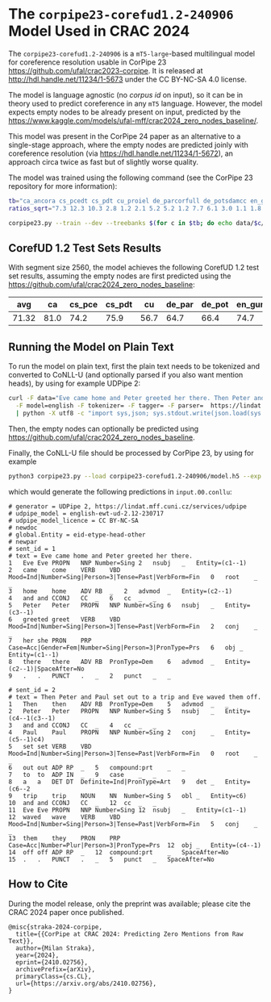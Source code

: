 # The `corpipe23-corefud1.2-240906` Model Used in CRAC 2024

The `corpipe23-corefud1.2-240906` is a `mT5-large`-based multilingual model for
coreference resolution usable in CorPipe 23 <https://github.com/ufal/crac2023-corpipe>.
It is released at http://hdl.handle.net/11234/1-5673 under the CC BY-NC-SA 4.0
license.

The model is language agnostic (no _corpus id_ on input), so it can be in theory
used to predict coreference in any `mT5` language. However, the model expects
empty nodes to be already present on input, predicted by the
https://www.kaggle.com/models/ufal-mff/crac2024_zero_nodes_baseline/.

This model was present in the CorPipe 24 paper as an alternative to
a single-stage approach, where the empty nodes are predicted joinly with
coreference resolution (via https://hdl.handle.net/11234/1-5672), an approach
circa twice as fast but of slightly worse quality.

The model was trained using the following command (see the CorPipe 23 repository
for more information):
```sh
tb="ca_ancora cs_pcedt cs_pdt cu_proiel de_parcorfull de_potsdamcc en_gum en_litbank en_parcorfull es_ancora fr_democrat grc_proiel hbo_ptnk hu_korkor hu_szegedkoref lt_lcc no_bokmaalnarc no_nynorsknarc pl_pcc ru_rucor tr_itcc"
ratios_sqrt="7.3 12.3 10.3 2.8 1.2 2.1 5.2 5.2 1.2 7.7 6.1 3.0 1.1 1.8 4.0 2.2 5.7 5.3 8.4 4.5 2.7"

corpipe23.py --train --dev --treebanks $(for c in $tb; do echo data/$c/$c-corefud-train.conllu; done) --resample 10000 $ratios_sqrt --epochs=15 --batch_size=8 --adafactor --learning_rate=6e-4 --learning_rate_decay --encoder=google/mt5-large --segment=512 --right=50 --label_smoothing=0.2 --exp=corpipe23-corefud1.2
```

## CorefUD 1.2 Test Sets Results

With segment size 2560, the model achieves the following CorefUD 1.2 test set
results, assuming the empty nodes are first predicted using the
https://github.com/ufal/crac2024_zero_nodes_baseline:

| avg   | ca   | cs_pce | cs_pdt | cu   | de_par | de_pot | en_gum | en_lit | en_par | es   | fr   | grc  | hbo  | hu_kor | hu_sze | lt   | no_bok | no_nyn | pl   | ru   | tr   |
|-------|------|--------|--------|------|--------|--------|--------|--------|--------|------|------|------|------|--------|--------|------|--------|--------|------|------|------|
| 71.32 | 81.0 | 74.2   | 75.9   | 56.7 | 64.7   | 66.4   | 74.7   | 78.2   | 57.9   | 81.2 | 67.2 | 67.6 | 64.2 | 61.6   | 67.9   | 77.7 | 77.6   | 77.3   | 77.4 | 81.3 | 67.0 |


## Running the Model on Plain Text

To run the model on plain text, first the plain text needs to be tokenized and
converted to CoNLL-U (and optionally parsed if you also want mention heads),
by using for example UDPipe 2:

```sh
curl -F data="Eve came home and Peter greeted her there. Then Peter and Paul set out to a trip and Eve waved them off." \
  -F model=english -F tokenizer= -F tagger= -F parser=  https://lindat.mff.cuni.cz/services/udpipe/api/process \
  | python -X utf8 -c "import sys,json; sys.stdout.write(json.load(sys.stdin)['result'])" >input.conllu
```

Then, the empty nodes can optionally be predicted using https://github.com/ufal/crac2024_zero_nodes_baseline.

Finally, the CoNLL-U file should be processed by CorPipe 23, by using for example
```sh
python3 corpipe23.py --load corpipe23-corefud1.2-240906/model.h5 --exp . --epoch 0 --test input.conllu
```
which would generate the following predictions in `input.00.conllu`:
```
# generator = UDPipe 2, https://lindat.mff.cuni.cz/services/udpipe
# udpipe_model = english-ewt-ud-2.12-230717
# udpipe_model_licence = CC BY-NC-SA
# newdoc
# global.Entity = eid-etype-head-other
# newpar
# sent_id = 1
# text = Eve came home and Peter greeted her there.
1	Eve	Eve	PROPN	NNP	Number=Sing	2	nsubj	_	Entity=(c1--1)
2	came	come	VERB	VBD	Mood=Ind|Number=Sing|Person=3|Tense=Past|VerbForm=Fin	0	root	_	_
3	home	home	ADV	RB	_	2	advmod	_	Entity=(c2--1)
4	and	and	CCONJ	CC	_	6	cc	_	_
5	Peter	Peter	PROPN	NNP	Number=Sing	6	nsubj	_	Entity=(c3--1)
6	greeted	greet	VERB	VBD	Mood=Ind|Number=Sing|Person=3|Tense=Past|VerbForm=Fin	2	conj	_	_
7	her	she	PRON	PRP	Case=Acc|Gender=Fem|Number=Sing|Person=3|PronType=Prs	6	obj	_	Entity=(c1--1)
8	there	there	ADV	RB	PronType=Dem	6	advmod	_	Entity=(c2--1)|SpaceAfter=No
9	.	.	PUNCT	.	_	2	punct	_	_

# sent_id = 2
# text = Then Peter and Paul set out to a trip and Eve waved them off.
1	Then	then	ADV	RB	PronType=Dem	5	advmod	_	_
2	Peter	Peter	PROPN	NNP	Number=Sing	5	nsubj	_	Entity=(c4--1(c3--1)
3	and	and	CCONJ	CC	_	4	cc	_	_
4	Paul	Paul	PROPN	NNP	Number=Sing	2	conj	_	Entity=(c5--1)c4)
5	set	set	VERB	VBD	Mood=Ind|Number=Sing|Person=3|Tense=Past|VerbForm=Fin	0	root	_	_
6	out	out	ADP	RP	_	5	compound:prt	_	_
7	to	to	ADP	IN	_	9	case	_	_
8	a	a	DET	DT	Definite=Ind|PronType=Art	9	det	_	Entity=(c6--2
9	trip	trip	NOUN	NN	Number=Sing	5	obl	_	Entity=c6)
10	and	and	CCONJ	CC	_	12	cc	_	_
11	Eve	Eve	PROPN	NNP	Number=Sing	12	nsubj	_	Entity=(c1--1)
12	waved	wave	VERB	VBD	Mood=Ind|Number=Sing|Person=3|Tense=Past|VerbForm=Fin	5	conj	_	_
13	them	they	PRON	PRP	Case=Acc|Number=Plur|Person=3|PronType=Prs	12	obj	_	Entity=(c4--1)
14	off	off	ADP	RP	_	12	compound:prt	_	SpaceAfter=No
15	.	.	PUNCT	.	_	5	punct	_	SpaceAfter=No

```

## How to Cite

During the model release, only the preprint was available; please cite the
CRAC 2024 paper once published.

```
@misc{straka-2024-corpipe,
  title={{CorPipe at CRAC 2024: Predicting Zero Mentions from Raw Text}},
  author={Milan Straka},
  year={2024},
  eprint={2410.02756},
  archivePrefix={arXiv},
  primaryClass={cs.CL},
  url={https://arxiv.org/abs/2410.02756},
}
```
